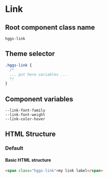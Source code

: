 # Link

## Root component class name

`hggs-link`

## Theme selector

```css
.hggs-link {
  /*
  ... put here variables ...
  */
}
```

## Component variables

```
--link-font-family
--link-font-weight
--link-color-hover
```

## HTML Structure

### Default

#### Basic HTML structure

```html
<span class="hggs-link">my link label</span>
```
